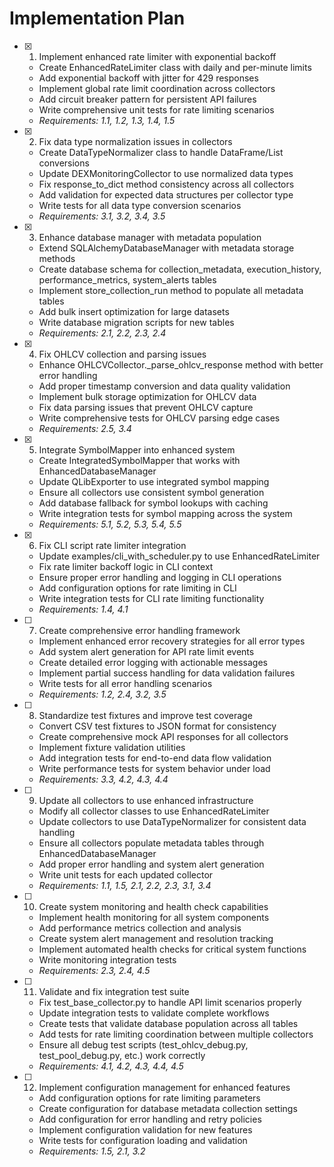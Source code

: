# Implementation Plan

- [x] 1. Implement enhanced rate limiter with exponential backoff








  - Create EnhancedRateLimiter class with daily and per-minute limits
  - Add exponential backoff with jitter for 429 responses
  - Implement global rate limit coordination across collectors
  - Add circuit breaker pattern for persistent API failures
  - Write comprehensive unit tests for rate limiting scenarios
  - _Requirements: 1.1, 1.2, 1.3, 1.4, 1.5_

- [x] 2. Fix data type normalization issues in collectors




  - Create DataTypeNormalizer class to handle DataFrame/List conversions
  - Update DEXMonitoringCollector to use normalized data types
  - Fix response_to_dict method consistency across all collectors
  - Add validation for expected data structures per collector type
  - Write tests for all data type conversion scenarios
  - _Requirements: 3.1, 3.2, 3.4, 3.5_

- [x] 3. Enhance database manager with metadata population





  - Extend SQLAlchemyDatabaseManager with metadata storage methods
  - Create database schema for collection_metadata, execution_history, performance_metrics, system_alerts tables
  - Implement store_collection_run method to populate all metadata tables
  - Add bulk insert optimization for large datasets
  - Write database migration scripts for new tables
  - _Requirements: 2.1, 2.2, 2.3, 2.4_

- [x] 4. Fix OHLCV collection and parsing issues





  - Enhance OHLCVCollector._parse_ohlcv_response method with better error handling
  - Add proper timestamp conversion and data quality validation
  - Implement bulk storage optimization for OHLCV data
  - Fix data parsing issues that prevent OHLCV capture
  - Write comprehensive tests for OHLCV parsing edge cases
  - _Requirements: 2.5, 3.4_

- [x] 5. Integrate SymbolMapper into enhanced system





  - Create IntegratedSymbolMapper that works with EnhancedDatabaseManager
  - Update QLibExporter to use integrated symbol mapping
  - Ensure all collectors use consistent symbol generation
  - Add database fallback for symbol lookups with caching
  - Write integration tests for symbol mapping across the system
  - _Requirements: 5.1, 5.2, 5.3, 5.4, 5.5_

- [x] 6. Fix CLI script rate limiter integration





  - Update examples/cli_with_scheduler.py to use EnhancedRateLimiter
  - Fix rate limiter backoff logic in CLI context
  - Ensure proper error handling and logging in CLI operations
  - Add configuration options for rate limiting in CLI
  - Write integration tests for CLI rate limiting functionality
  - _Requirements: 1.4, 4.1_

- [ ] 7. Create comprehensive error handling framework
  - Implement enhanced error recovery strategies for all error types
  - Add system alert generation for API rate limit events
  - Create detailed error logging with actionable messages
  - Implement partial success handling for data validation failures
  - Write tests for all error handling scenarios
  - _Requirements: 1.2, 2.4, 3.2, 3.5_

- [ ] 8. Standardize test fixtures and improve test coverage
  - Convert CSV test fixtures to JSON format for consistency
  - Create comprehensive mock API responses for all collectors
  - Implement fixture validation utilities
  - Add integration tests for end-to-end data flow validation
  - Write performance tests for system behavior under load
  - _Requirements: 3.3, 4.2, 4.3, 4.4_

- [ ] 9. Update all collectors to use enhanced infrastructure
  - Modify all collector classes to use EnhancedRateLimiter
  - Update collectors to use DataTypeNormalizer for consistent data handling
  - Ensure all collectors populate metadata tables through EnhancedDatabaseManager
  - Add proper error handling and system alert generation
  - Write unit tests for each updated collector
  - _Requirements: 1.1, 1.5, 2.1, 2.2, 2.3, 3.1, 3.4_

- [ ] 10. Create system monitoring and health check capabilities
  - Implement health monitoring for all system components
  - Add performance metrics collection and analysis
  - Create system alert management and resolution tracking
  - Implement automated health checks for critical system functions
  - Write monitoring integration tests
  - _Requirements: 2.3, 2.4, 4.5_

- [ ] 11. Validate and fix integration test suite
  - Fix test_base_collector.py to handle API limit scenarios properly
  - Update integration tests to validate complete workflows
  - Create tests that validate database population across all tables
  - Add tests for rate limiting coordination between multiple collectors
  - Ensure all debug test scripts (test_ohlcv_debug.py, test_pool_debug.py, etc.) work correctly
  - _Requirements: 4.1, 4.2, 4.3, 4.4, 4.5_

- [ ] 12. Implement configuration management for enhanced features
  - Add configuration options for rate limiting parameters
  - Create configuration for database metadata collection settings
  - Add configuration for error handling and retry policies
  - Implement configuration validation for new features
  - Write tests for configuration loading and validation
  - _Requirements: 1.5, 2.1, 3.2_